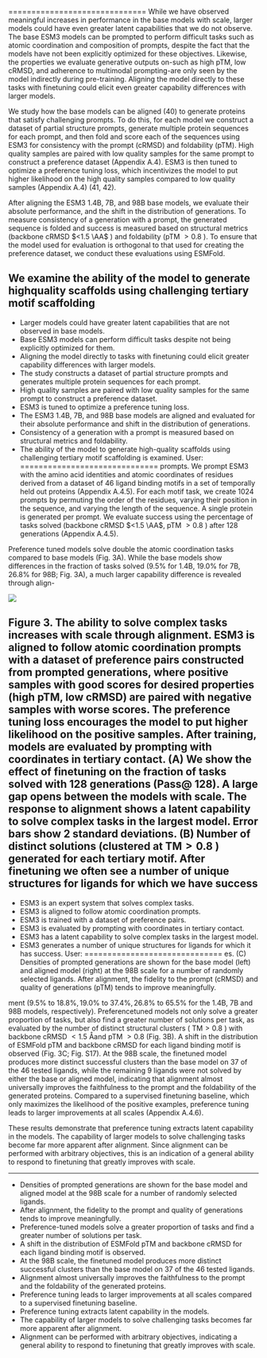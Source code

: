 
==============================
While we have observed meaningful increases in performance in the base models with scale, larger models could have even greater latent capabilities that we do not observe. The base ESM3 models can be prompted to perform difficult tasks such as atomic coordination and composition of prompts, despite the fact that the models have not been explicitly optimized for these objectives. Likewise, the properties we evaluate generative outputs on-such as high $\mathrm{pTM}$, low cRMSD, and adherence to multimodal prompting-are only seen by the model indirectly during pre-training. Aligning the model directly to these tasks with finetuning could elicit even greater capability differences with larger models.

We study how the base models can be aligned (40) to generate proteins that satisfy challenging prompts. To do this, for each model we construct a dataset of partial structure prompts, generate multiple protein sequences for each prompt, and then fold and score each of the sequences using ESM3 for consistency with the prompt (cRMSD) and foldability (pTM). High quality samples are paired with low quality samples for the same prompt to construct a preference dataset (Appendix A.4). ESM3 is then tuned to optimize a preference tuning loss, which incentivizes the model to put higher likelihood on the high quality samples compared to low quality samples (Appendix A.4) (41, 42).

After aligning the ESM3 1.4B, 7B, and 98B base models, we evaluate their absolute performance, and the shift in the distribution of generations. To measure consistency of a generation with a prompt, the generated sequence is folded and success is measured based on structural metrics (backbone cRMSD $<1.5 \AA$ ) and foldability (pTM $>0.8$ ). To ensure that the model used for evaluation is orthogonal to that used for creating the preference dataset, we conduct these evaluations using ESMFold.

We examine the ability of the model to generate highquality scaffolds using challenging tertiary motif scaffolding
------------------------------
 - Larger models could have greater latent capabilities that are not observed in base models.
- Base ESM3 models can perform difficult tasks despite not being explicitly optimized for them.
- Aligning the model directly to tasks with finetuning could elicit greater capability differences with larger models.
- The study constructs a dataset of partial structure prompts and generates multiple protein sequences for each prompt.
- High quality samples are paired with low quality samples for the same prompt to construct a preference dataset.
- ESM3 is tuned to optimize a preference tuning loss.
- The ESM3 1.4B, 7B, and 98B base models are aligned and evaluated for their absolute performance and shift in the distribution of generations.
- Consistency of a generation with a prompt is measured based on structural metrics and foldability.
- The ability of the model to generate high-quality scaffolds using challenging tertiary motif scaffolding is examined.
User:
==============================
 prompts. We prompt ESM3 with the amino acid identities and atomic coordinates of residues derived from a dataset of 46 ligand binding motifs in a set of temporally held out proteins (Appendix A.4.5). For each motif task, we create 1024 prompts by permuting the order of the residues, varying their position in the sequence, and varying the length of the sequence. A single protein is generated per prompt. We evaluate success using the percentage of tasks solved (backbone cRMSD $<1.5 \AA$, pTM $>0.8$ ) after 128 generations (Appendix A.4.5).

Preference tuned models solve double the atomic coordination tasks compared to base models (Fig. 3A). While the base models show differences in the fraction of tasks solved $(9.5 \%$ for 1.4B, $19.0 \%$ for 7B, 26.8\% for 98B; Fig. 3A), a much larger capability difference is revealed through align-

![](https://cdn.mathpix.com/cropped/2024_07_04_ec502911ad4bd45c738bg-07.jpg?height=423&width=1716&top_left_y=203&top_left_x=172)

Figure 3. The ability to solve complex tasks increases with scale through alignment. ESM3 is aligned to follow atomic coordination prompts with a dataset of preference pairs constructed from prompted generations, where positive samples with good scores for desired properties (high pTM, low cRMSD) are paired with negative samples with worse scores. The preference tuning loss encourages the model to put higher likelihood on the positive samples. After training, models are evaluated by prompting with coordinates in tertiary contact. (A) We show the effect of finetuning on the fraction of tasks solved with 128 generations (Pass@ 128). A large gap opens between the models with scale. The response to alignment shows a latent capability to solve complex tasks in the largest model. Error bars show 2 standard deviations. (B) Number of distinct solutions (clustered at $\mathrm{TM}>0.8$ ) generated for each tertiary motif. After finetuning we often see a number of unique structures for ligands for which we have success
------------------------------
 - ESM3 is an expert system that solves complex tasks.
- ESM3 is aligned to follow atomic coordination prompts.
- ESM3 is trained with a dataset of preference pairs.
- ESM3 is evaluated by prompting with coordinates in tertiary contact.
- ESM3 has a latent capability to solve complex tasks in the largest model.
- ESM3 generates a number of unique structures for ligands for which it has success.
User:
==============================
es. (C) Densities of prompted generations are shown for the base model (left) and aligned model (right) at the 98B scale for a number of randomly selected ligands. After alignment, the fidelity to the prompt (cRMSD) and quality of generations (pTM) tends to improve meaningfully.

ment $(9.5 \%$ to $18.8 \%, 19.0 \%$ to $37.4 \%, 26.8 \%$ to $65.5 \%$ for the 1.4B, 7B and 98B models, respectively). Preferencetuned models not only solve a greater proportion of tasks, but also find a greater number of solutions per task, as evaluated by the number of distinct structural clusters ( $\mathrm{TM}>0.8$ ) with backbone cRMSD $<1.5$ Åand pTM $>0.8$ (Fig. 3B). A shift in the distribution of ESMFold pTM and backbone cRMSD for each ligand binding motif is observed (Fig. 3C; Fig. S17). At the 98B scale, the finetuned model produces more distinct successful clusters than the base model on 37 of the 46 tested ligands, while the remaining 9 ligands were not solved by either the base or aligned model, indicating that alignment almost universally improves the faithfulness to the prompt and the foldability of the generated proteins. Compared to a supervised finetuning baseline, which only maximizes the likelihood of the positive examples, preference tuning leads to larger improvements at all scales (Appendix A.4.6).

These results demonstrate that preference tuning extracts latent capability in the models. The capability of larger models to solve challenging tasks become far more apparent after alignment. Since alignment can be performed with arbitrary objectives, this is an indication of a general ability to respond to finetuning that greatly improves with scale.

------------------------------
 - Densities of prompted generations are shown for the base model and aligned model at the 98B scale for a number of randomly selected ligands.
- After alignment, the fidelity to the prompt and quality of generations tends to improve meaningfully.
- Preference-tuned models solve a greater proportion of tasks and find a greater number of solutions per task.
- A shift in the distribution of ESMFold pTM and backbone cRMSD for each ligand binding motif is observed.
- At the 98B scale, the finetuned model produces more distinct successful clusters than the base model on 37 of the 46 tested ligands.
- Alignment almost universally improves the faithfulness to the prompt and the foldability of the generated proteins.
- Preference tuning leads to larger improvements at all scales compared to a supervised finetuning baseline.
- Preference tuning extracts latent capability in the models.
- The capability of larger models to solve challenging tasks becomes far more apparent after alignment.
- Alignment can be performed with arbitrary objectives, indicating a general ability to respond to finetuning that greatly improves with scale.